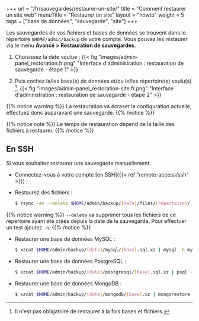 +++
url = "/fr/sauvegardes/restaurer-un-site/"
title = "Comment restaurer un site web"
menuTitle = "Restaurer un site"
layout = "howto"
weight = 5
tags = ["base de données", "sauvegarde", "site"]
+++

Les sauvegardes de vos fichiers et bases de données se trouvent dans le répertoire `$HOME/admin/backup` de votre compte. Vous pouvez les restaurer via le menu **Avancé > Restauration de sauvegardes**.

1. Choisissez la date voulue ;
    {{< fig "images/admin-panel_restoration.fr.png" "Interface d'administration : restauration de sauvegarde - étape 1" >}}

2. Puis cochez la/les base(s) de données et/ou le/les répertoire(s) voulu(s) [^1].
    {{< fig "images/admin-panel_restoration-site.fr.png" "Interface d'administration : restauration de sauvegarde - étape 2" >}}

{{% notice warning %}}
La restauration va écraser la configuration actuelle, effectuez donc auparavant une sauvegarde.
{{% /notice %}}

{{% notice note %}}
Le temps de restauration dépend de la taille des fichiers à restaurer.
{{% /notice %}}

## En SSH

Si vous souhaitez restaurer une sauvegarde manuellement.

- Connectez-vous à votre compte [en SSH]({{< ref "remote-access/ssh" >}}) ;

- Restaurez des fichiers :

    ```sh
    $ rsync -av --delete $HOME/admin/backup/[date]/files/[répertoire]/ $HOME/[répertoire]/
    ```

{{% notice warning %}}
`--delete` va supprimer tous les fichiers de ce répertoire ayant été créés depuis la date de la sauvegarde.
Pour effectuer un test ajoutez `-n`.
{{% /notice %}}

- Restaurer une base de données MySQL :

    ```sh
    $ xzcat $HOME/admin/backup/[date]/mysql/[base].sql.xz | mysql -h mysql-[compte].alwaysdata.net -u [utilisateur] -p [base]
    ```

- Restaurer une base de données PostgreSQL :

    ```sh
    $ xzcat $HOME/admin/backup/[date]/postgresql/[base].sql.xz | psql -h postgresql-[compte].alwaysdata.net -U [utilisateur] -W -d [base]
    ```

- Restaurer une base de données MongoDB :

    ```sh
    $ xzcat $HOME/admin/backup/[date]/mongodb/[base].xz | mongorestore -h mongodb-[compte].alwaysdata.net -u [utilisateur] -p -d [base]
    ```

[^1]: Il n'est pas obligatoire de restaurer à la fois bases et fichiers.
